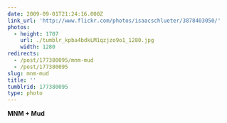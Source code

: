 ```yaml
---
date: 2009-09-01T21:24:16.000Z
link_url: 'http://www.flickr.com/photos/isaacschlueter/3878403050/'
photos:
  - height: 1707
    url: ./tumblr_kpba4bdkLM1qzjzo9o1_1280.jpg
    width: 1280
redirects:
  - /post/177380095/mnm-mud
  - /post/177380095
slug: mnm-mud
title: ''
tumblrid: 177380095
type: photo
---
```

<p><b>MNM + Mud</b></p>
